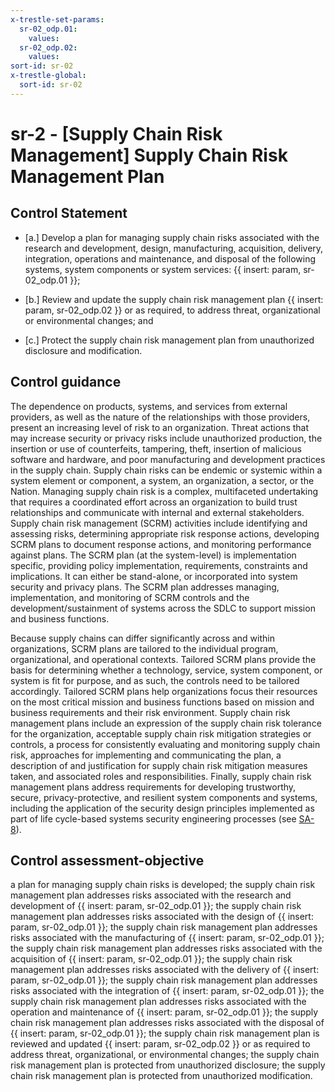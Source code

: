 ```yaml
---
x-trestle-set-params:
  sr-02_odp.01:
    values:
  sr-02_odp.02:
    values:
sort-id: sr-02
x-trestle-global:
  sort-id: sr-02
---
```


# sr-2 - \[Supply Chain Risk Management\] Supply Chain Risk Management Plan

## Control Statement

- \[a.\] Develop a plan for managing supply chain risks associated with the research and development, design, manufacturing, acquisition, delivery, integration, operations and maintenance, and disposal of the following systems, system components or system services: {{ insert: param, sr-02_odp.01 }};

- \[b.\] Review and update the supply chain risk management plan {{ insert: param, sr-02_odp.02 }} or as required, to address threat, organizational or environmental changes; and

- \[c.\] Protect the supply chain risk management plan from unauthorized disclosure and modification.

## Control guidance

The dependence on products, systems, and services from external providers, as well as the nature of the relationships with those providers, present an increasing level of risk to an organization. Threat actions that may increase security or privacy risks include unauthorized production, the insertion or use of counterfeits, tampering, theft, insertion of malicious software and hardware, and poor manufacturing and development practices in the supply chain. Supply chain risks can be endemic or systemic within a system element or component, a system, an organization, a sector, or the Nation. Managing supply chain risk is a complex, multifaceted undertaking that requires a coordinated effort across an organization to build trust relationships and communicate with internal and external stakeholders. Supply chain risk management (SCRM) activities include identifying and assessing risks, determining appropriate risk response actions, developing SCRM plans to document response actions, and monitoring performance against plans. The SCRM plan (at the system-level) is implementation specific, providing policy implementation, requirements, constraints and implications. It can either be stand-alone, or incorporated into system security and privacy plans. The SCRM plan addresses managing, implementation, and monitoring of SCRM controls and the development/sustainment of systems across the SDLC to support mission and business functions.

Because supply chains can differ significantly across and within organizations, SCRM plans are tailored to the individual program, organizational, and operational contexts. Tailored SCRM plans provide the basis for determining whether a technology, service, system component, or system is fit for purpose, and as such, the controls need to be tailored accordingly. Tailored SCRM plans help organizations focus their resources on the most critical mission and business functions based on mission and business requirements and their risk environment. Supply chain risk management plans include an expression of the supply chain risk tolerance for the organization, acceptable supply chain risk mitigation strategies or controls, a process for consistently evaluating and monitoring supply chain risk, approaches for implementing and communicating the plan, a description of and justification for supply chain risk mitigation measures taken, and associated roles and responsibilities. Finally, supply chain risk management plans address requirements for developing trustworthy, secure, privacy-protective, and resilient system components and systems, including the application of the security design principles implemented as part of life cycle-based systems security engineering processes (see [SA-8](#sa-8)).

## Control assessment-objective

a plan for managing supply chain risks is developed;
the supply chain risk management plan addresses risks associated with the research and development of {{ insert: param, sr-02_odp.01 }};
the supply chain risk management plan addresses risks associated with the design of {{ insert: param, sr-02_odp.01 }};
the supply chain risk management plan addresses risks associated with the manufacturing of {{ insert: param, sr-02_odp.01 }};
the supply chain risk management plan addresses risks associated with the acquisition of {{ insert: param, sr-02_odp.01 }};
the supply chain risk management plan addresses risks associated with the delivery of {{ insert: param, sr-02_odp.01 }};
the supply chain risk management plan addresses risks associated with the integration of {{ insert: param, sr-02_odp.01 }};
the supply chain risk management plan addresses risks associated with the operation and maintenance of {{ insert: param, sr-02_odp.01 }};
the supply chain risk management plan addresses risks associated with the disposal of {{ insert: param, sr-02_odp.01 }};
the supply chain risk management plan is reviewed and updated {{ insert: param, sr-02_odp.02 }} or as required to address threat, organizational, or environmental changes;
the supply chain risk management plan is protected from unauthorized disclosure;
the supply chain risk management plan is protected from unauthorized modification.
